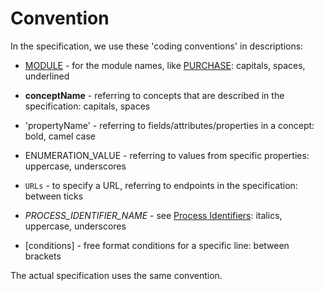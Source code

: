# Convention

In the specification, we use these 'coding conventions' in descriptions:
* <u>MODULE</u> - for the module names, like <u>PURCHASE</u>: capitals, spaces, underlined
* **conceptName** - referring to concepts that are described in the specification: capitals, spaces
* 'propertyName' - referring to fields/attributes/properties in a concept</td></tr>: bold, camel case
* ENUMERATION_VALUE - referring to values from specific properties: uppercase, underscores

* `URLs` - to specify a URL, referring to endpoints in the specification: between ticks
* _PROCESS_IDENTIFIER_NAME_ - see [Process Identifiers](https://github.com/TOMP-WG/TOMP-API/wiki/ProcessIdentifiers): italics, uppercase, underscores
* [conditions] - free format conditions for a specific line: between brackets

The actual specification uses the same convention.